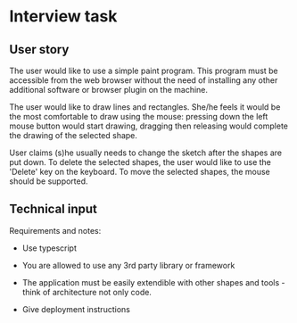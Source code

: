# Interview task

## User story
The user would like to use a simple paint program. This program must be accessible from the web browser without the need of installing any other additional software or browser plugin on the machine. 

The user would like to draw lines and rectangles. She/he feels it would be the most comfortable to draw using the mouse: pressing down the left mouse button would start drawing, dragging then releasing would complete the drawing of the selected shape.

User claims (s)he usually needs to change the sketch after the shapes are put down. To delete the selected shapes, the user would like to use the 'Delete' key on the keyboard. To move the selected shapes, the mouse should be supported.

## Technical input
Requirements and notes:

- Use typescript

- You are allowed to use any 3rd party library or framework

- The application must be easily extendible with other shapes and tools - think of architecture not only code.

- Give deployment instructions

